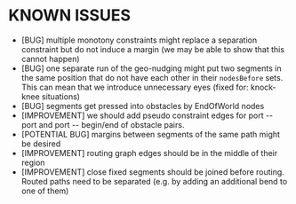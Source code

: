 KNOWN ISSUES
============

* [BUG] multiple monotony constraints might replace a separation constraint but do not induce a margin (we may be able to show that this cannot happen)
* [BUG] one separate run of the geo-nudging might put two segments in the same position that do not have each other in their `nodesBefore` sets. This can mean that we introduce unnecessary eyes (fixed for: knock-knee situations)
* [BUG] segments get pressed into obstacles by EndOfWorld nodes
* [IMPROVEMENT] we should add pseudo constraint edges for port -- port and port -- begin/end of obstacle pairs.
* [POTENTIAL BUG] margins between segments of the same path might be desired
* [IMPROVEMENT] routing graph edges should be in the middle of their region
* [IMPROVEMENT] close fixed segments should be joined before routing. Routed paths need to be separated (e.g. by adding an additional bend to one of them)

